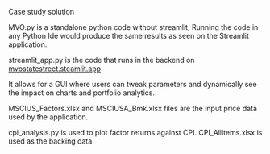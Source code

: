 Case study solution 

MVO.py is a standalone python code without streamlit, Running the code in any Python Ide would produce the same results as seen on the Streamlit application.

streamlit_app.py is the code that runs in the backend on [mvostatestreet.steamlit.app](https://mvostatestreet.streamlit.app)

It allows for a GUI where users can tweak parameters and dynamically see the impact on charts and portfolio analytics.

MSCIUS_Factors.xlsx and MSCIUSA_Bmk.xlsx files are the input price data used by the application.

cpi_analysis.py is used to plot factor returns against CPI. CPI_Allitems.xlsx is used as the backing data
